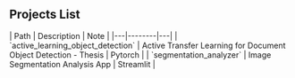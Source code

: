 ## Projects List
<div style="overflow-x: auto;">
| Path | Description | Note |
|---|--------|---|
| `active_learning_object_detection` | Active Transfer Learning for Document Object Detection - Thesis | Pytorch |
| `segmentation_analyzer` | Image Segmentation Analysis App | Streamlit |

</div>